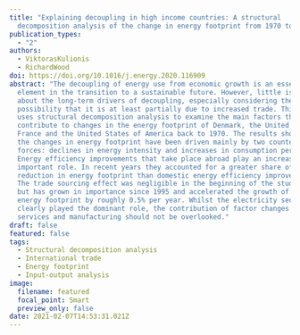 ```yaml
---
title: "Explaining decoupling in high income countries: A structural
  decomposition analysis of the change in energy footprint from 1970 to 2009"
publication_types:
  - "2"
authors:
  - ViktorasKulionis
  - RichardWood
doi: https://doi.org/10.1016/j.energy.2020.116909
abstract: "The decoupling of energy use from economic growth is an essential
  element in the transition to a sustainable future. However, little is known
  about the long-term drivers of decoupling, especially considering the
  possibility that it is at least partially due to increased trade. This study
  uses structural decomposition analysis to examine the main factors that
  contribute to changes in the energy footprint of Denmark, the United Kingdom,
  France and the United States of America back to 1970. The results show that
  the changes in energy footprint have been driven mainly by two countervailing
  forces: declines in energy intensity and increases in consumption per capita.
  Energy efficiency improvements that take place abroad play an increasingly
  important role. In recent years they accounted for a greater share of the
  reduction in energy footprint than domestic energy efficiency improvements.
  The trade sourcing effect was negligible in the beginning of the study period
  but has grown in importance since 1995 and accelerated the growth of the
  energy footprint by roughly 0.5% per year. Whilst the electricity sector has
  clearly played the dominant role, the contribution of factor changes in
  services and manufacturing should not be overlooked."
draft: false
featured: false
tags:
  - Structural decomposition analysis
  - International trade
  - Energy footprint
  - Input-output analysis
image:
  filename: featured
  focal_point: Smart
  preview_only: false
date: 2021-02-07T14:53:31.021Z
---
```


